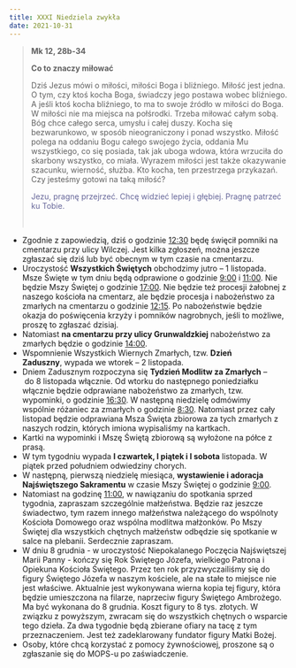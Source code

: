 ```yaml
---
title: XXXI Niedziela zwykła
date: 2021-10-31
---
```


> **Mk 12, 28b-34**
>
> **Co to znaczy miłować**
>
> Dziś Jezus mówi o miłości, miłości Boga i bliźniego. Miłość jest jedna. O tym, czy ktoś kocha Boga, świadczy jego postawa wobec bliźniego. A jeśli ktoś kocha bliźniego, to ma to swoje źródło w miłości do Boga. W miłości nie ma miejsca na połśrodki. Trzeba miłować całym sobą. Bóg chce całego serca, umysłu i całej duszy. Kocha się bezwarunkowo, w sposób nieograniczony i ponad wszystko. Miłość polega na oddaniu Bogu całego swojego życia, oddania Mu wszystkiego, co się posiada, tak jak uboga wdowa, która wrzuciła do skarbony wszystko, co miała. Wyrazem miłości jest także okazywanie szacunku, wierność, służba. Kto kocha, ten przestrzega przykazań. Czy jesteśmy gotowi na taką miłość?
>
> <span style="color: #666699;"> Jezu, pragnę przejrzeć. Chcę widzieć lepiej i głębiej. Pragnę patrzeć ku Tobie. </span>
>
> &nbsp;

- Zgodnie z zapowiedzią, dziś o godzinie <u>12:30</u> będę święcił pomniki na cmentarzu przy ulicy Wilczej. Jest kilka zgłoszeń, można jeszcze zgłaszać się dziś lub być obecnym w tym czasie na cmentarzu.
- Uroczystość **Wszystkich Świętych** obchodzimy jutro – 1 listopada. Msze Święte w tym dniu będą odprawione o godzinie <u>9:00</u> i <u>11:00</u>. Nie będzie Mszy Świętej o godzinie <u>17:00</u>. Nie będzie też procesji żałobnej z naszego kościoła na cmentarz, ale będzie procesja i nabożeństwo za zmarłych na cmentarzu o godzinie <u>12:15</u>. Po nabożeństwie będzie okazja do poświęcenia krzyży i pomników nagrobnych, jeśli to możliwe, proszę to zgłaszać dzisiaj.
- Natomiast **na cmentarzu przy ulicy Grunwaldzkiej** nabożeństwo za zmarłych będzie o godzinie <u>14:00</u>.
- Wspomnienie Wszystkich Wiernych Zmarłych, tzw. **Dzień Zaduszny**, wypada we wtorek – 2 listopada.
- Dniem Zadusznym rozpoczyna się **Tydzień Modlitw za Zmarłych** – do 8 listopada włącznie. Od wtorku do następnego poniedziałku włącznie będzie odprawiane nabożeństwo za zmarłych, tzw. wypominki, o godzinie <u>16:30</u>. W następną niedzielę odmówimy wspólnie różaniec za zmarłych o godzinie <u>8:30</u>. Natomiast przez cały listopad będzie odprawiana Msza Święta zbiorowa za tych zmarłych z naszych rodzin, których imiona wypisaliśmy na kartkach.
- Kartki na wypominki i Mszę Świętą zbiorową są wyłożone na półce z prasą.
- W tym tygodniu wypada **I czwartek, I piątek i I sobota** listopada. W piątek przed południem odwiedziny chorych.
- W następną, pierwszą niedzielę miesiąca, **wystawienie i adoracja Najświętszego Sakramentu** w czasie Mszy Świętej o godzinie <u>9:00</u>.
- Natomiast na godzinę <u>11:00</u>, w nawiązaniu do spotkania sprzed tygodnia, zapraszam szczególnie małżeństwa. Będzie raz jeszcze świadectwo, tym razem innego małżeństwa należącego do wspólnoty Kościoła Domowego oraz wspólna modlitwa małżonków. Po Mszy Świętej dla wszystkich chętnych małżeństw odbędzie się spotkanie w salce na plebanii. Serdecznie zapraszam.
- W dniu 8 grudnia - w uroczystość Niepokalanego Poczęcia Najświętszej Marii Panny - kończy się Rok Świętego Józefa, wielkiego Patrona i Opiekuna Kościoła Świętego. Przez ten rok przyzwyczailiśmy się do figury Świętego Józefa w naszym kościele, ale na stałe to miejsce nie jest właściwe. Aktualnie jest wykonywana wierna kopia tej figury, która będzie umieszczona na filarze, naprzeciw figury Świętego Ambrożego. Ma być wykonana do 8 grudnia. Koszt figury to 8 tys. złotych. W związku z powyższym, zwracam się do wszystkich chętnych o wsparcie tego dzieła. Za dwa tygodnie będą zbierane ofiary na tacę z tym przeznaczeniem. Jest też zadeklarowany fundator figury Matki Bożej.
- Osoby, które chcą korzystać z pomocy żywnościowej, proszone są o zgłaszanie się do MOPS-u po zaświadczenie.
